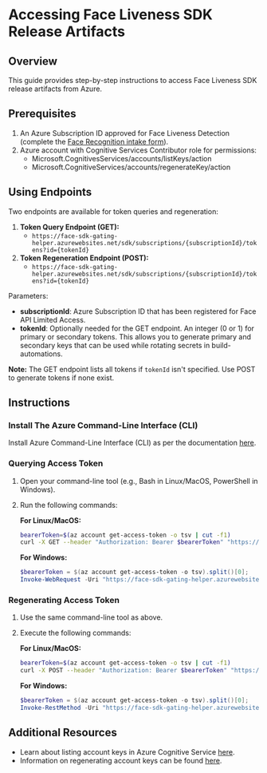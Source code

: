 # Accessing Face Liveness SDK Release Artifacts

## Overview
This guide provides step-by-step instructions to access Face Liveness SDK release artifacts from Azure.

## Prerequisites
1. An Azure Subscription ID approved for Face Liveness Detection (complete the [Face Recognition intake form](https://aka.ms/facerecognition)).
2. Azure account with Cognitive Services Contributor role for permissions:
   - Microsoft.CognitivesServices/accounts/listKeys/action
   - Microsoft.CognitiveServices/accounts/regenerateKey/action

## Using Endpoints
Two endpoints are available for token queries and regeneration:
1. **Token Query Endpoint (GET):**
   - `https://face-sdk-gating-helper.azurewebsites.net/sdk/subscriptions/{subscriptionId}/tokens?id={tokenId}`
2. **Token Regeneration Endpoint (POST):**
   - `https://face-sdk-gating-helper.azurewebsites.net/sdk/subscriptions/{subscriptionId}/tokens?id={tokenId}`

Parameters:
- **subscriptionId**: Azure Subscription ID that has been registered for Face API Limited Access.
- **tokenId**: Optionally needed for the GET endpoint. An integer (0 or 1) for primary or secondary tokens. This allows you to generate primary and secondary keys that can be used while rotating secrets in build-automations.

**Note:** The GET endpoint lists all tokens if `tokenId` isn't specified. Use POST to generate tokens if none exist.

## Instructions

### Install The Azure Command-Line Interface (CLI)
Install Azure Command-Line Interface (CLI) as per the documentation [here](https://learn.microsoft.com/cli/azure/).

### Querying Access Token
1. Open your command-line tool (e.g., Bash in Linux/MacOS, PowerShell in Windows).
2. Run the following commands:

   **For Linux/MacOS:**
   ```bash
   bearerToken=$(az account get-access-token -o tsv | cut -f1)
   curl -X GET --header "Authorization: Bearer $bearerToken" "https://face-sdk-gating-helper.azurewebsites.net/sdk/subscriptions/{subscriptionId}/tokens?id={tokenId}"
   ```

   **For Windows:**
   ```powershell
   $bearerToken = $(az account get-access-token -o tsv).split()[0];
   Invoke-WebRequest -Uri "https://face-sdk-gating-helper.azurewebsites.net/sdk/subscriptions/{subscriptionId}/tokens?id={tokenId}" -Method GET -Headers @{"Authorization"="Bearer $bearerToken"}
   ```

### Regenerating Access Token
1. Use the same command-line tool as above.
2. Execute the following commands:

   **For Linux/MacOS:**
   ```bash
   bearerToken=$(az account get-access-token -o tsv | cut -f1)
   curl -X POST --header "Authorization: Bearer $bearerToken" "https://face-sdk-gating-helper.azurewebsites.net/sdk/subscriptions/{subscriptionId}/tokens?id={tokenId}"
   ```

   **For Windows:**
   ```powershell
   $bearerToken = $(az account get-access-token -o tsv).split()[0];
   Invoke-RestMethod -Uri "https://face-sdk-gating-helper.azurewebsites.net/sdk/subscriptions/{subscriptionId}/tokens?id={tokenId}" -Method POST -Headers @{"Authorization"="Bearer $bearerToken"}
   ```

## Additional Resources
- Learn about listing account keys in Azure Cognitive Service [here](https://learn.microsoft.com/rest/api/cognitiveservices/accountmanagement/accounts/list-keys).
- Information on regenerating account keys can be found [here](https://learn.microsoft.com/rest/api/cognitiveservices/accountmanagement/accounts/regenerate-key).